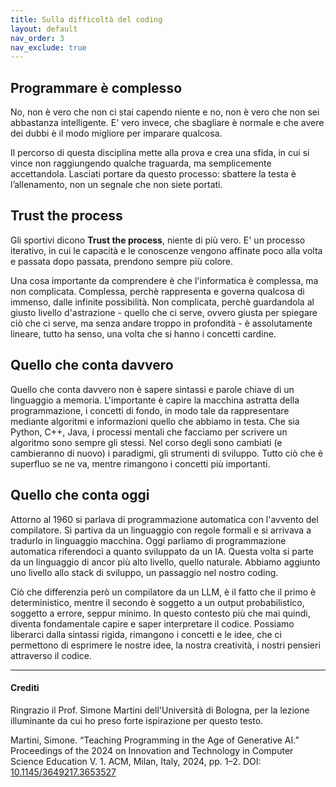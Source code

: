 ```yaml
---
title: Sulla difficoltà del coding
layout: default
nav_order: 3
nav_exclude: true
---
```

## Programmare è complesso

No, non è vero che non ci stai capendo niente e no, non è vero che non sei abbastanza intelligente.
E' vero invece, che sbagliare è normale e che avere dei dubbi è il modo migliore per imparare qualcosa.

Il percorso di questa disciplina mette alla prova e crea una sfida, in cui si vince non raggiungendo qualche traguarda, ma semplicemente accettandola. Lasciati portare da questo processo: sbattere la testa è l’allenamento, non un segnale che non siete portati.


## Trust the process
Gli sportivi dicono **Trust the process**, niente di più vero. E' un processo iterativo, in cui le capacità e le conoscenze vengono affinate poco alla volta e passata dopo passata, prendono sempre più colore.

Una cosa importante da comprendere è che l'informatica è complessa, ma non complicata.
Complessa, perchè rappresenta e governa qualcosa di immenso, dalle infinite possibilità.
Non complicata, perchè guardandola al giusto livello d'astrazione - quello che ci serve, ovvero giusta per spiegare ciò che ci serve, ma senza andare troppo in profondità - è assolutamente lineare, tutto ha senso, una volta che si hanno i concetti cardine.


## Quello che conta davvero
Quello che conta davvero non è sapere sintassi e parole chiave di un linguaggio a memoria. L'importante è capire la macchina astratta della programmazione, i concetti di fondo, in modo tale da rappresentare mediante algoritmi e informazioni quello che abbiamo in testa. Che sia Python, C++, Java, i processi mentali che facciamo per scrivere un algoritmo sono sempre gli stessi. Nel corso degli sono cambiati (e cambieranno di nuovo) i paradigmi, gli strumenti di sviluppo. Tutto ciò che è superfluo se ne va, mentre rimangono i concetti più importanti.


## Quello che conta oggi
Attorno al 1960 si parlava di programmazione automatica con l'avvento del compilatore. Si partiva da un linguaggio con regole formali e si arrivava a tradurlo in linguaggio macchina. Oggi parliamo di programmazione automatica riferendoci a quanto sviluppato da un IA. Questa volta si parte da un linguaggio di ancor più alto livello, quello naturale. Abbiamo aggiunto uno livello allo stack di sviluppo, un passaggio nel nostro coding. 

Ciò che differenzia però un compilatore da un LLM, è il fatto che il primo è deterministico, mentre il secondo è soggetto a un output probabilistico, soggetto a errore, seppur minimo. In questo contesto più che mai quindi, diventa fondamentale capire e saper interpretare il codice. Possiamo liberarci dalla sintassi rigida, rimangono i concetti e le idee, che ci permettono di esprimere le nostre idee, la nostra creatività, i nostri pensieri attraverso il codice. 

---

#### Crediti
Ringrazio il Prof. Simone Martini dell'Università di Bologna, per la lezione illuminante da cui ho preso forte ispirazione per questo testo.

Martini, Simone. “Teaching Programming in the Age of Generative AI.” Proceedings of the 2024 on Innovation and Technology in Computer Science Education V. 1. ACM, Milan, Italy, 2024, pp. 1–2. DOI: [10.1145/3649217.3653527](https://doi.org/10.1145/3649217.3653527)